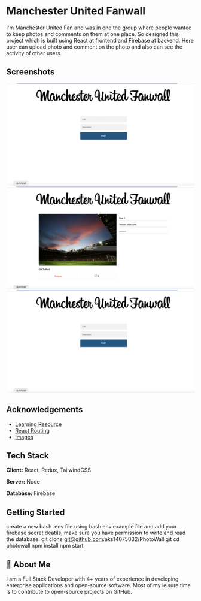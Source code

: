 
# Manchester United Fanwall
I'm Manchester United Fan and was in one the group where people wanted to keep photos and comments on them at one place. So designed this
project which is built using React at frontend and Firebase at backend. Here user can upload photo and comment on the photo and also can see the activity of other users. 



## Screenshots

![Upload Photo](https://github.com/aks14075032/PhotoWall/blob/master/Screenshots/Screenshot%202022-01-26%20at%202.31.11%20PM.png)
![Upload Photo](https://github.com/aks14075032/PhotoWall/blob/master/Screenshots/Screenshot%202022-01-26%20at%202.30.46%20PM.png)
![Main Wall](https://github.com/aks14075032/PhotoWall/blob/master/Screenshots/Screenshot%202022-01-26%20at%202.31.11%20PM.png)

## Acknowledgements

 - [Learning Resource](https://www.udemy.com/course/the-complete-react-js-redux-course-build-modern-web-apps/)
 - [React Routing](https://reactrouter.com/docs/en/v6/getting-started/overview)
 - [Images](https://www.shutterstock.com/search/manchester+united)


## Tech Stack

**Client:** React, Redux, TailwindCSS

**Server:** Node

**Database:** Firebase



## Getting Started
create a new bash .env file using bash.env.example file and add your firebase secret deatils, make sure you have permission to write and read the database.
git clone git@github.com:aks14075032/PhotoWall.git
cd photowall
npm install
npm start


## 🚀 About Me
I am a Full Stack Developer with 4+ years of experience in developing enterprise applications and open-source software.
Most of my leisure time is to contribute to open-source projects on GitHub.

